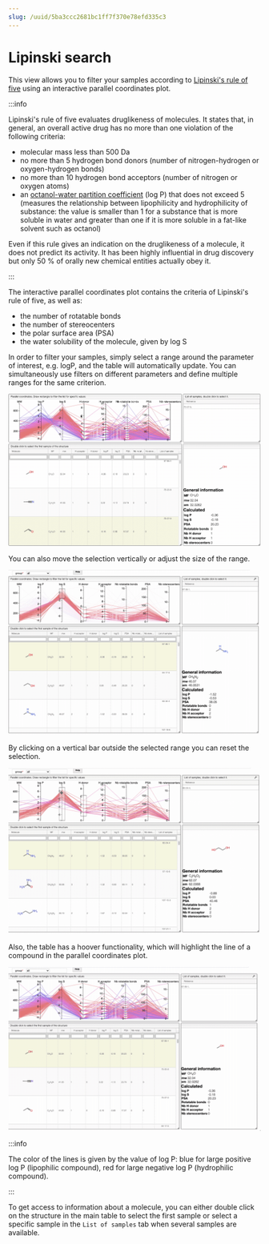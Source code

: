 ```yaml
---
slug: /uuid/5ba3ccc2681bc1ff7f370e78efd335c3
---
```


# Lipinski search

This view allows you to filter your samples according to [Lipinski's rule of five](https://en.wikipedia.org/wiki/Lipinski%27s_rule_of_five) using an interactive parallel coordinates plot. 

:::info

Lipinski's rule of five evaluates druglikeness of molecules. It states that, in general, an overall active drug has no more than one violation of the following criteria:
- molecular mass less than 500 Da
- no more than 5 hydrogen bond donors (number of nitrogen-hydrogen or oxygen-hydrogen bonds)
- no more than 10 hydrogen bond acceptors (number of nitrogen or oxygen atoms)
- an [octanol-water partition coefficient](https://en.wikipedia.org/wiki/Octanol-water_partition_coefficient) (log P) that does not exceed 5 (measures the relationship between lipophilicity and hydrophilicity of substance: the value is smaller than 1 for a substance that is more soluble in water and greater than one if it is more soluble in a fat-like solvent such as octanol)

Even if this rule gives an indication on the druglikeness of a molecule, it does not predict its activity. It has been highly influential in drug discovery but only 50 % of orally new chemical entities actually obey it. 

:::

The interactive parallel coordinates plot contains the criteria of Lipinski's rule of five, as well as:
- the number of rotatable bonds 
- the number of stereocenters
- the polar surface area (PSA) 
- the water solubility of the molecule, given by log S 

In order to filter your samples, simply select a range around the parameter of interest, e.g. logP, and the table will automatically update. You can simultaneously use filters on different parameters and define multiple ranges for the same criterion. 

![selecting a range in parallel coordinates plot](images/select.gif)

You can also move the selection vertically or adjust the size of the range.

![updating a range in parallel coordinates plot](images/update_range.gif)

By clicking on a vertical bar outside the selected range you can reset the selection.

![resetting a range in parallel coordinates plot](images/reset_range.gif)

Also, the table has a hoover functionality, which will highlight the line of a compound in the parallel coordinates plot.

![hoover in parallel coordinates plot](images/hoover.gif)

:::info 

The color of the lines is given by the value of log P: blue for large positive log P (lipophilic compound), red for large negative log P (hydrophilic compound).

:::

 To get access to information about a molecule, you can either double click on the structure in the main table to select the first sample or select a specific sample in the `List of samples` tab when several samples are available. 